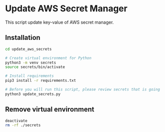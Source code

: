 # Update AWS Secret Manager

This script update key-value of AWS secret manager.

## Installation

```bash
cd update_aws_secrets

# Create virtual environment for Python
python3 -m venv secrets 
source secrets/bin/activate

# Install requirements
pip3 install -r requirements.txt 

# Before you will run this script, please review secrets that is going to create/update
python3 update_secrets.py
```

## Remove virtual environment
```bash
deactivate
rm -rf ./secrets
```